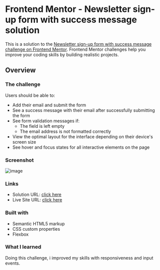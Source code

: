 # Frontend Mentor - Newsletter sign-up form with success message solution

This is a solution to the [Newsletter sign-up form with success message challenge on Frontend Mentor](https://www.frontendmentor.io/challenges/newsletter-signup-form-with-success-message-3FC1AZbNrv). Frontend Mentor challenges help you improve your coding skills by building realistic projects. 


## Overview

### The challenge

Users should be able to:

- Add their email and submit the form
- See a success message with their email after successfully submitting the form
- See form validation messages if:
  - The field is left empty
  - The email address is not formatted correctly
- View the optimal layout for the interface depending on their device's screen size
- See hover and focus states for all interactive elements on the page

### Screenshot

![image](https://github.com/JhonFXA/Newsletter-sign-up-form/assets/101012380/86fc680f-5bc4-4c3f-a062-ce9a7f4a20aa)

### Links

- Solution URL: [click here](https://www.frontendmentor.io/solutions/my-solution-for-newsletter-signup-form-FUqhhtMrP7)
- Live Site URL: [click here](https://jhonfxa.github.io/Newsletter-sign-up-form/)

### Built with

- Semantic HTML5 markup
- CSS custom properties
- Flexbox

### What I learned

Doing this challenge, i improved my skills with responsiveness and input events.
